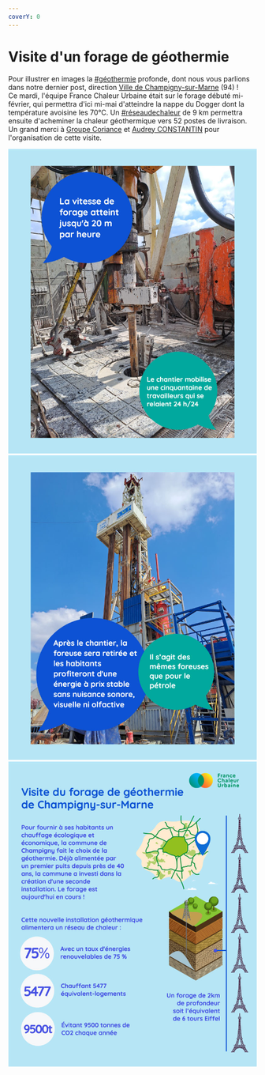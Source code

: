 ```yaml
---
coverY: 0
---
```


# Visite d'un forage de géothermie

Pour illustrer en images la [#géothermie](https://www.linkedin.com/feed/hashtag/?keywords=g%C3%A9othermie\&highlightedUpdateUrns=urn%3Ali%3Aactivity%3A7055143326697549824) profonde, dont nous vous parlions dans notre dernier post, direction [Ville de Champigny-sur-Marne](https://www.linkedin.com/company/villedechampignysurmarne/) (94) !\
Ce mardi, l'équipe France Chaleur Urbaine était sur le forage débuté mi-février, qui permettra d'ici mi-mai d'atteindre la nappe du Dogger dont la température avoisine les 70°C. Un [#réseaudechaleur](https://www.linkedin.com/feed/hashtag/?keywords=r%C3%A9seaudechaleur\&highlightedUpdateUrns=urn%3Ali%3Aactivity%3A7055143326697549824) de 9 km permettra ensuite d'acheminer la chaleur géothermique vers 52 postes de livraison.\
Un grand merci à [Groupe Coriance](https://www.linkedin.com/company/groupe-coriance/) et [Audrey CONSTANTIN](https://www.linkedin.com/in/ACoAABcGCLUBPGObMQkIy3K8ZDyqcWyvfPouqvE) pour l'organisation de cette visite.

![](.gitbook/assets/champigny03.jpg)![](.gitbook/assets/champigny02.jpg)![](<.gitbook/assets/champigny01 (1).jpg>)
